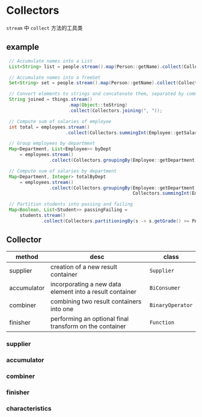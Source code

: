 # Collectors

`stream` 中 `collect` 方法的工具类

## example

```java
 // Accumulate names into a List
 List<String> list = people.stream().map(Person::getName).collect(Collectors.toList());

 // Accumulate names into a TreeSet
 Set<String> set = people.stream().map(Person::getName).collect(Collectors.toCollection(TreeSet::new));

 // Convert elements to strings and concatenate them, separated by commas
 String joined = things.stream()
                       .map(Object::toString)
                       .collect(Collectors.joining(", "));

 // Compute sum of salaries of employee
 int total = employees.stream()
                      .collect(Collectors.summingInt(Employee::getSalary)));

 // Group employees by department
 Map<Department, List<Employee>> byDept
     = employees.stream()
                .collect(Collectors.groupingBy(Employee::getDepartment));

 // Compute sum of salaries by department
 Map<Department, Integer> totalByDept
     = employees.stream()
                .collect(Collectors.groupingBy(Employee::getDepartment,
                                               Collectors.summingInt(Employee::getSalary)));

 // Partition students into passing and failing
 Map<Boolean, List<Student>> passingFailing =
     students.stream()
             .collect(Collectors.partitioningBy(s -> s.getGrade() >= PASS_THRESHOLD));
```

## Collector

| method      | desc                                                     | class            |
| ----------- | -------------------------------------------------------- | ---------------- |
| supplier    | creation of a new result container                       | `Supplier`       |
| accumulator | incorporating a new data element into a result container | `BiConsumer`     |
| combiner    | combining two result containers into one                 | `BinaryOperator` |
| finisher    | performing an optional final transform on the container  | `Function`       |

### supplier

### accumulator

### combiner

### finisher

### characteristics
